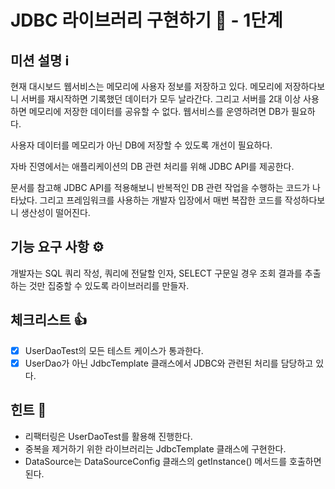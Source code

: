 # JDBC 라이브러리 구현하기 🚀 - 1단계

## 미션 설명 ℹ️

현재 대시보드 웹서비스는 메모리에 사용자 정보를 저장하고 있다. 메모리에 저장하다보니 서버를 재시작하면 기록했던 데이터가 모두 날라간다. 그리고 서버를 2대 이상 사용하면 메모리에 저장한 데이터를 공유할 수 없다.
웹서비스를 운영하려면 DB가 필요하다.

사용자 데이터를 메모리가 아닌 DB에 저장할 수 있도록 개선이 필요하다.

자바 진영에서는 애플리케이션의 DB 관련 처리를 위해 JDBC API를 제공한다.

문서를 참고해 JDBC API를 적용해보니 반복적인 DB 관련 작업을 수행하는 코드가 나타났다. 그리고 프레임워크를 사용하는 개발자 입장에서 매번 복잡한 코드를 작성하다보니 생산성이 떨어진다.

## 기능 요구 사항 ⚙️

개발자는 SQL 쿼리 작성, 쿼리에 전달할 인자, SELECT 구문일 경우 조회 결과를 추출하는 것만 집중할 수 있도록 라이브러리를 만들자.

## 체크리스트 👍

- [x] UserDaoTest의 모든 테스트 케이스가 통과한다.
- [x] UserDao가 아닌 JdbcTemplate 클래스에서 JDBC와 관련된 처리를 담당하고 있다.

## 힌트 💬

- 리팩터링은 UserDaoTest를 활용해 진행한다.
- 중복을 제거하기 위한 라이브러리는 JdbcTemplate 클래스에 구현한다.
- DataSource는 DataSourceConfig 클래스의 getInstance()
  메서드를 호출하면 된다.
